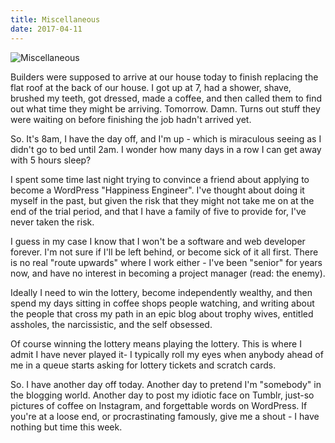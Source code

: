 ```yaml
---
title: Miscellaneous
date: 2017-04-11
---
```


![Miscellaneous](https://source.unsplash.com/s9CC2SKySJM/1600x900)

Builders were supposed to arrive at our house today to finish replacing the flat roof at the back of our house. I got up at 7, had a shower, shave, brushed my teeth, got dressed, made a coffee, and then called them to find out what time they might be arriving. Tomorrow. Damn. Turns out stuff they were waiting on before finishing the job hadn't arrived yet.

So. It's 8am, I have the day off, and I'm up - which is miraculous seeing as I didn't go to bed until 2am. I wonder how many days in a row I can get away with 5 hours sleep?

I spent some time last night trying to convince a friend about applying to become a WordPress "Happiness Engineer". I've thought about doing it myself in the past, but given the risk that they might not take me on at the end of the trial period, and that I have a family of five to provide for, I've never taken the risk.

I guess in my case I know that I won't be a software and web developer forever. I'm not sure if I'll be left behind, or become sick of it all first. There is no real "route upwards" where I work either - I've been "senior" for years now, and have no interest in becoming a project manager (read: the enemy).

Ideally I need to win the lottery, become independently wealthy, and then spend my days sitting in coffee shops people watching, and writing about the people that cross my path in an epic blog about trophy wives, entitled assholes, the narcissistic, and the self obsessed.

Of course winning the lottery means playing the lottery. This is where I admit I have never played it- I typically roll my eyes when anybody ahead of me in a queue starts asking for lottery tickets and scratch cards.

So. I have another day off today. Another day to pretend I'm "somebody" in the blogging world. Another day to post my idiotic face on Tumblr, just-so pictures of coffee on Instagram, and forgettable words on WordPress. If you're at a loose end, or procrastinating famously, give me a shout - I have nothing but time this week.